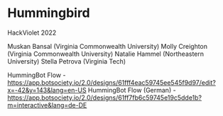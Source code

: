 # Hummingbird
HackViolet 2022

Muskan Bansal (Virginia Commonwealth University)
Molly Creighton (Virginia Commonwealth University)
Natalie Hammel (Northeastern University)
Stella Petrova (Virginia Tech)

HummingBot Flow - https://app.botsociety.io/2.0/designs/61fff4eac59745ee545f9d97/edit?x=-42&y=143&lang=en-US
HummingBot Flow (German) - https://app.botsociety.io/2.0/designs/61ff7fb6c59745e19c5dde1b?m=interactive&lang=de-DE
